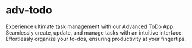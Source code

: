 # adv-todo
Experience ultimate task management with our Advanced ToDo App. Seamlessly create, update, and manage tasks with an intuitive interface. Effortlessly organize your to-dos, ensuring productivity at your fingertips.
